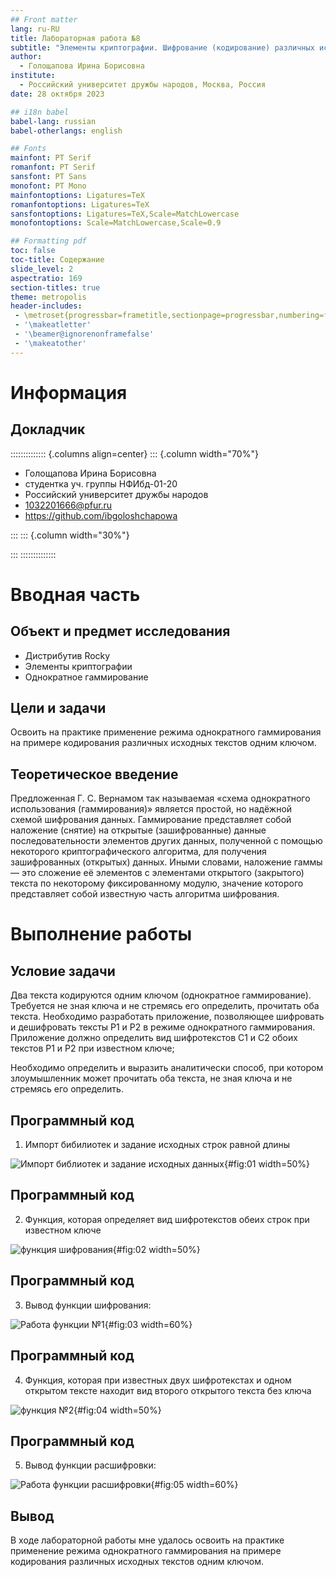 ```yaml
---
## Front matter
lang: ru-RU
title: Лабораторная работа №8
subtitle: "Элементы криптографии. Шифрование (кодирование) различных исходных текстов одним ключом"
author:
  - Голощапова Ирина Борисовна
institute:
  - Российский университет дружбы народов, Москва, Россия
date: 28 октября 2023

## i18n babel
babel-lang: russian
babel-otherlangs: english

## Fonts
mainfont: PT Serif
romanfont: PT Serif
sansfont: PT Sans
monofont: PT Mono
mainfontoptions: Ligatures=TeX
romanfontoptions: Ligatures=TeX
sansfontoptions: Ligatures=TeX,Scale=MatchLowercase
monofontoptions: Scale=MatchLowercase,Scale=0.9

## Formatting pdf
toc: false
toc-title: Содержание
slide_level: 2
aspectratio: 169
section-titles: true
theme: metropolis
header-includes:
 - \metroset{progressbar=frametitle,sectionpage=progressbar,numbering=fraction}
 - '\makeatletter'
 - '\beamer@ignorenonframefalse'
 - '\makeatother'
---
```


# Информация

## Докладчик

:::::::::::::: {.columns align=center}
::: {.column width="70%"}

  * Голощапова Ирина Борисовна
  * студентка уч. группы НФИбд-01-20
  * Российский университет дружбы народов
  * [1032201666@pfur.ru](mailto:1032201666@pfur.ru)
  * <https://github.com/ibgoloshchapowa>

:::
::: {.column width="30%"}



:::
::::::::::::::

# Вводная часть


## Объект и предмет исследования

- Дистрибутив Rocky
- Элементы криптографии
- Однократное гаммирование


## Цели и задачи

Освоить на практике применение режима однократного гаммирования
на примере кодирования различных исходных текстов одним ключом.



## Теоретическое введение

Предложенная Г. С. Вернамом так называемая «схема однократного использования (гаммирования)» является простой, но надёжной схемой шифрования данных.
Гаммирование представляет собой наложение (снятие) на открытые (зашифрованные) данные последовательности элементов других данных, полученной с помощью некоторого криптографического алгоритма, для получения зашифрованных (открытых) данных. Иными словами, наложение
гаммы — это сложение её элементов с элементами открытого (закрытого)
текста по некоторому фиксированному модулю, значение которого представляет собой известную часть алгоритма шифрования.

# Выполнение работы

## Условие задачи


Два текста кодируются одним ключом (однократное гаммирование).
Требуется не зная ключа и не стремясь его определить, прочитать оба текста. Необходимо разработать приложение, позволяющее шифровать и дешифровать тексты P1 и P2 в режиме однократного гаммирования. Приложение должно определить вид шифротекстов C1 и C2 обоих текстов P1 и P2 при известном ключе; 

Необходимо определить и выразить аналитически способ, при котором злоумышленник может прочитать оба текста, не
зная ключа и не стремясь его определить.

## Программный код

1. Импорт бибилиотек и задание исходных строк равной длины

![Импорт библиотек и задание исходных данных](image/1.png){#fig:01 width=50%}

## Программный код

2. Функция, которая определяет вид шифротекстов обеих строк при известном ключе

![функция шифрования](image/2.png){#fig:02 width=50%}

## Программный код

3. Вывод функции шифрования:

![Работа функции №1](image/3.png){#fig:03 width=60%}

## Программный код

4. Функция, которая при известных двух шифротекстах и одном открытом тексте находит вид второго открытого текста без ключа

![функция №2](image/4.png){#fig:04 width=50%}


## Программный код

5. Вывод функции расшифровки:

![Работа функции расшифровки](image/5.png){#fig:05 width=60%}




## Вывод

В ходе лабораторной работы мне удалось освоить на практике применение режима однократного гаммирования
на примере кодирования различных исходных текстов одним ключом.



